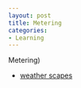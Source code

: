 ```yaml
---
layout: post
title: Metering
categories:
- Learning
---
```

Metering)
- [weather scapes](http://www.weatherscapes.com/techniques.php?cat=general&page=metering)

